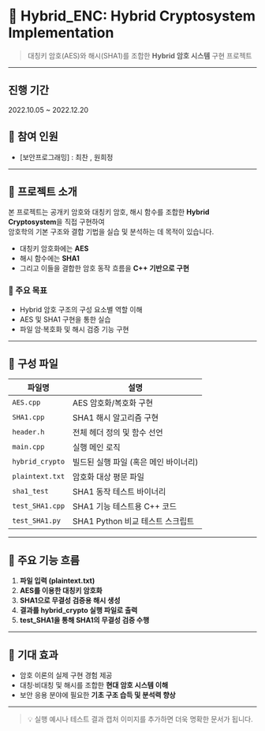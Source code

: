# 🔐 Hybrid_ENC: Hybrid Cryptosystem Implementation

> 대칭키 암호(AES)와 해시(SHA1)를 조합한 **Hybrid 암호 시스템** 구현 프로젝트

---

## 진행 기간
2022.10.05 ~ 2022.12.20

## 👥 참여 인원
- [보안프로그래밍] : 최찬 , 원희정  

---

## 📌 프로젝트 소개

본 프로젝트는 공개키 암호와 대칭키 암호, 해시 함수를 조합한 **Hybrid Cryptosystem**을 직접 구현하여  
암호학의 기본 구조와 결합 기법을 실습 및 분석하는 데 목적이 있습니다.

- 대칭키 암호화에는 **AES**
- 해시 함수에는 **SHA1**
- 그리고 이들을 결합한 암호 동작 흐름을 **C++ 기반으로 구현**

### 🎯 주요 목표
- Hybrid 암호 구조의 구성 요소별 역할 이해
- AES 및 SHA1 구현을 통한 실습
- 파일 암·복호화 및 해시 검증 기능 구현

---

## 🔅 구성 파일

| 파일명 | 설명 |
|--------|------|
| `AES.cpp` | AES 암호화/복호화 구현 |
| `SHA1.cpp` | SHA1 해시 알고리즘 구현 |
| `header.h` | 전체 헤더 정의 및 함수 선언 |
| `main.cpp` | 실행 메인 로직 |
| `hybrid_crypto` | 빌드된 실행 파일 (혹은 메인 바이너리) |
| `plaintext.txt` | 암호화 대상 평문 파일 |
| `sha1_test` | SHA1 동작 테스트 바이너리 |
| `test_SHA1.cpp` | SHA1 기능 테스트용 C++ 코드 |
| `test_SHA1.py` | SHA1 Python 비교 테스트 스크립트 |

---

## 🔅 주요 기능 흐름

1. **파일 입력 (plaintext.txt)**  
2. **AES를 이용한 대칭키 암호화**
3. **SHA1으로 무결성 검증용 해시 생성**
4. **결과를 hybrid_crypto 실행 파일로 출력**
5. **test_SHA1을 통해 SHA1의 무결성 검증 수행**

---

## 🔅 기대 효과
- 암호 이론의 실제 구현 경험 제공
- 대칭·비대칭 및 해시를 조합한 **현대 암호 시스템 이해**
- 보안 응용 분야에 필요한 **기초 구조 습득 및 분석력 향상**

---

> 💡 실행 예시나 테스트 결과 캡처 이미지를 추가하면 더욱 명확한 문서가 됩니다.
